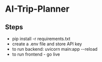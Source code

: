 # AI-Trip-Planner

## Steps

- pip install -r requirements.txt
- create a .env file and store API key
- to run backend: uvicorn main:app --reload
- to run frontend - go live